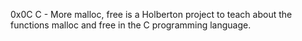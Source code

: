 0x0C C - More malloc, free is a Holberton project to teach about the functions malloc and free in the C programming language.
